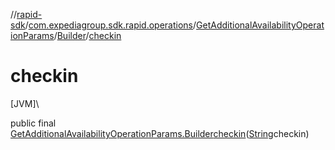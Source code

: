 //[rapid-sdk](../../../../index.md)/[com.expediagroup.sdk.rapid.operations](../../index.md)/[GetAdditionalAvailabilityOperationParams](../index.md)/[Builder](index.md)/[checkin](checkin.md)

# checkin

[JVM]\

public final [GetAdditionalAvailabilityOperationParams.Builder](index.md)[checkin](checkin.md)([String](https://docs.oracle.com/javase/8/docs/api/java/lang/String.html)checkin)
